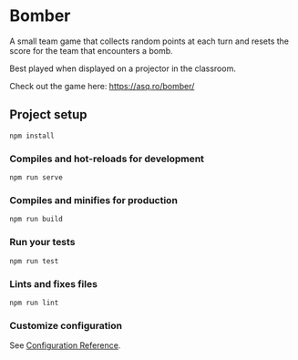 # Bomber

A small team game that collects random points at each turn and resets the score for the team that encounters a bomb.

Best played when displayed on a projector in the classroom.

Check out the game here: https://asq.ro/bomber/

## Project setup

```
npm install
```

### Compiles and hot-reloads for development

```
npm run serve
```

### Compiles and minifies for production

```
npm run build
```

### Run your tests

```
npm run test
```

### Lints and fixes files

```
npm run lint
```

### Customize configuration

See [Configuration Reference](https://cli.vuejs.org/config/).
